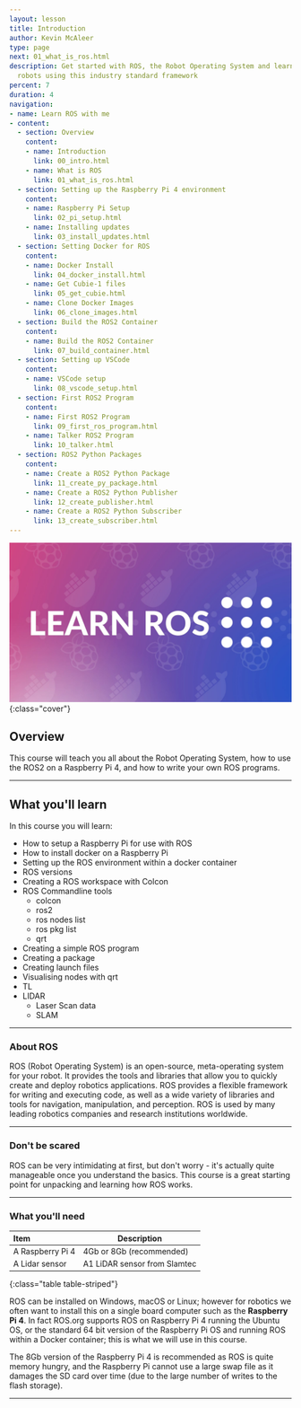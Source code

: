 ```yaml
---
layout: lesson
title: Introduction
author: Kevin McAleer
type: page
next: 01_what_is_ros.html
description: Get started with ROS, the Robot Operating System and learn how to build
  robots using this industry standard framework
percent: 7
duration: 4
navigation:
- name: Learn ROS with me
- content:
  - section: Overview
    content:
    - name: Introduction
      link: 00_intro.html
    - name: What is ROS
      link: 01_what_is_ros.html
  - section: Setting up the Raspberry Pi 4 environment
    content:
    - name: Raspberry Pi Setup
      link: 02_pi_setup.html
    - name: Installing updates
      link: 03_install_updates.html
  - section: Setting Docker for ROS
    content:
    - name: Docker Install
      link: 04_docker_install.html
    - name: Get Cubie-1 files
      link: 05_get_cubie.html
    - name: Clone Docker Images
      link: 06_clone_images.html
  - section: Build the ROS2 Container
    content:
    - name: Build the ROS2 Container
      link: 07_build_container.html
  - section: Setting up VSCode
    content:
    - name: VSCode setup
      link: 08_vscode_setup.html
  - section: First ROS2 Program
    content:
    - name: First ROS2 Program
      link: 09_first_ros_program.html
    - name: Talker ROS2 Program
      link: 10_talker.html
  - section: ROS2 Python Packages
    content:
    - name: Create a ROS2 Python Package
      link: 11_create_py_package.html
    - name: Create a ROS2 Python Publisher
      link: 12_create_publisher.html
    - name: Create a ROS2 Python Subscriber
      link: 13_create_subscriber.html
---
```



![Screenshot of the imager tool](assets/ros_background.jpg){:class="cover"}

## Overview

This course will teach you all about the Robot Operating System, how to use the ROS2 on a Raspberry Pi 4, and how to write your own ROS programs.

---

## What you'll learn

In this course you will learn:

* How to setup a Raspberry Pi for use with ROS
* How to install docker on a Raspberry Pi
* Setting up the ROS environment within a docker container
* ROS versions
* Creating a ROS workspace with Colcon
* ROS Commandline tools
    * colcon
    * ros2
    * ros nodes list
    * ros pkg list
    * qrt
* Creating a simple ROS program
* Creating a package
* Creating launch files
* Visualising nodes with qrt
* TL
* LIDAR
    * Laser Scan data
    * SLAM

---

### About ROS

ROS (Robot Operating System) is an open-source, meta-operating system for your robot. It provides the tools and libraries that allow you to quickly create and deploy robotics applications. ROS provides a flexible framework for writing and executing code, as well as a wide variety of libraries and tools for navigation, manipulation, and perception. ROS is used by many leading robotics companies and research institutions worldwide.

---

### Don't be scared

 ROS can be very intimidating at first, but don't worry - it's actually quite manageable once you understand the basics. This course is a great starting point for unpacking and learning how ROS works.

---

### What you'll need

Item             | Description
:----------------|-----------------------------
A Raspberry Pi 4 | 4Gb or 8Gb (recommended)
A Lidar sensor   | A1 LiDAR sensor from Slamtec
{:class="table table-striped"}

ROS can be installed on Windows, macOS or Linux; however for robotics we often want to install this on a single board computer such as the **Raspberry Pi 4**. In fact ROS.org supports ROS on Raspberry Pi 4 running the Ubuntu OS, or the standard 64 bit version of the Raspberry Pi OS and running ROS within a Docker container; this is what we will use in this course.

The 8Gb version of the Raspberry Pi 4 is recommended as ROS is quite memory hungry, and the Raspberry Pi cannot use a large swap file as it damages the SD card over time (due to the large number of writes to the flash storage).

---
